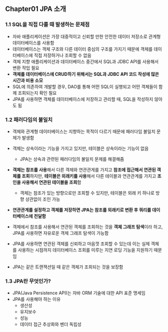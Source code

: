 ## Chapter01 JPA 소개

### 1.1 SQL을 직접 다룰 때 발생하는 문제점

- 자바 애플리케이션은 가장 대중적이고 신뢰할 만한 안전한 데이터 저장소로 관계형 데이터베이스를 사용함
- 데이터베이스는 객체 구조와 다른 데이터 중심의 구조를 가지기 때문에 객체를 데이터베이스에 직접 저장하거나 조회할 수 없음
- 객체 지향 애플리케이션과 데이터베이스 중간에서 SQL과 JDBC API를 사용해서 변환 작업 필요
- **객체를 데이터베이스에 CRUD하기 위해서는 SQL과 JDBC API 코드 작성에 많은 시간과 비용 소모**
- SQL에 의존하여 개발할 경우, DAO를 통해 어떤 SQL이 실행되고 어떤 객체들이 함께 조회되는지 확인 필요
- JPA를 사용하면 객체를 데이터베이스에 저장하고 관리할 때, SQL을 작성하지 않아도 됨

### 1.2 패러다임의 불일치

- 객체와 관계형 데이터베이스는 지향하는 목적이 다르기 때문에 패러다임 불일치 문제가 발생함
- 객체는 상속이라는 기능을 가지고 있지만, 테이블은 상속이라는 기능이 없음
  - JPA는 상속과 관련된 패러다임의 불일치 문제를 해결해줌
- **객체는 참조를 사용**해서 다른 객체와 연관관게를 가지고 **참조에 접근해서 연관된 객체를 조회**하지만, **테이블은 외래키를 사용**해서 다른 테이블과 연관관계를 가지고 **조인을 사용해서 연관된 테이블을 조회**함
  - 객체는 참조가 있는 방향으로만 조회할 수 있지만, 테이블은 외래 키 하나로 방향 상관없이 조인 가능

- **연관관계를 설정하고 객체를 저장하면 JPA는 참조를 외래키로 변환 후 쿼리를 데이터베이스에 전달함**
- 객체에서 참조를 사용해서 연관된 객체를 조회하는 것을 **객체 그래프 탐색**이라 하고, JPA를 사용하면 자유로운 객체 그래프 탐색이 가능함
- JPA를 사용하면 연관된 객체를 신뢰하고 마음껏 조회할 수 있는데 이는 실제 객체를 사용하는 시점까지 데이터베이스 조회를 미루는 지연 로딩 기능을 지원하기 때문임
- JPA는 같은 트랜잭션일 때 같은 객체가 조회되는 것을 보장함

### 1.3 JPA란 무엇인가?

- JPA(Java Persistence API)는 자바 ORM 기술에 대한 API 표준 명세임
- JPA를 사용해야 하는 이유
  - 생산성
  - 유지보수
  - 성능
  - 데이터 접근 추상화와 벤더 독립성

